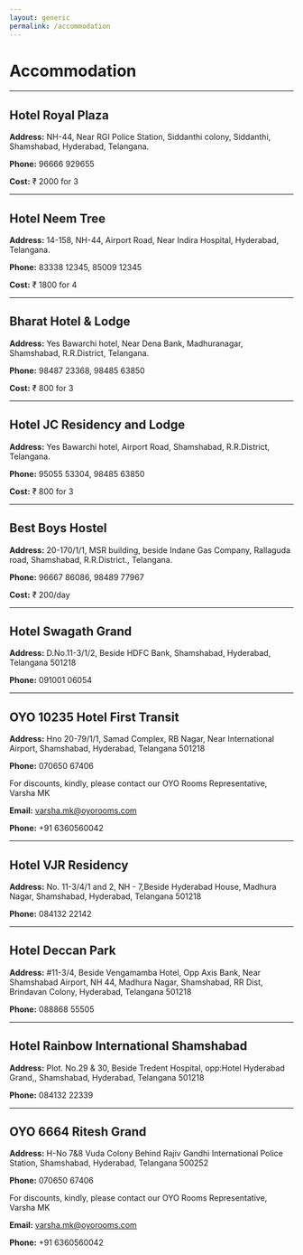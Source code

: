 ```yaml
---
layout: generic
permalink: /accommodation
---
```

# Accommodation
---
## Hotel Royal Plaza

**Address:** NH-44, Near RGI Police Station, Siddanthi colony, Siddanthi, Shamshabad, Hyderabad, Telangana.

**Phone:** 96666 929655

**Cost:** ₹ 2000 for 3

---

## Hotel Neem Tree

**Address:** 14-158, NH-44, Airport Road, Near Indira Hospital, Hyderabad, Telangana.

**Phone:** 83338 12345, 85009 12345

**Cost:** ₹ 1800 for 4

---

## Bharat Hotel & Lodge

**Address:** Yes Bawarchi hotel, Near Dena Bank, Madhuranagar, Shamshabad, R.R.District, Telangana.

**Phone:** 98487 23368, 98485 63850

**Cost:** ₹ 800 for 3

---

## Hotel JC Residency and Lodge

**Address:** Yes Bawarchi hotel, Airport Road, Shamshabad, R.R.District, Telangana.

**Phone:** 95055 53304, 98485 63850

**Cost:** ₹ 800 for 3

---

## Best Boys Hostel

**Address:** 20-170/1/1, MSR building, beside Indane Gas Company, Rallaguda road, Shamshabad, R.R.District., Telangana.

**Phone:** 96667 86086, 98489 77967

**Cost:** ₹ 200/day

---

## Hotel Swagath Grand

**Address:** D.No.11-3/1/2, Beside HDFC Bank, Shamshabad, Hyderabad, Telangana 501218

**Phone:** 091001 06054

---

## OYO 10235 Hotel First Transit

**Address:** Hno 20-79/1/1, Samad Complex, RB Nagar, Near International Airport, Shamshabad, Hyderabad, Telangana 501218

**Phone:** 070650 67406

For discounts, kindly, please contact our OYO Rooms Representative, Varsha MK

**Email:** varsha.mk@oyorooms.com

**Phone:** +91 6360560042

---

## Hotel VJR Residency

**Address:** No. 11-3/4/1 and 2, NH - 7,Beside Hyderabad House, Madhura Nagar, Shamshabad, Hyderabad, Telangana 501218

**Phone:** 084132 22142

---

## Hotel Deccan Park

**Address:** #11-3/4, Beside Vengamamba Hotel, Opp Axis Bank, Near Shamshabad Airport, NH 44, Madhura Nagar, Shamshabad, RR Dist, Brindavan Colony, Hyderabad, Telangana 501218

**Phone:** 088868 55505

---

## Hotel Rainbow International Shamshabad

**Address:** Plot. No.29 & 30, Beside Tredent Hospital, opp:Hotel Hyderabad Grand,, Shamshabad, Hyderabad, Telangana 501218

**Phone:** 084132 22339

---

## OYO 6664 Ritesh Grand

**Address:** H-No 7&8 Vuda Colony Behind Rajiv Gandhi International Police Station, Shamshabad, Hyderabad, Telangana 500252

**Phone:** 070650 67406

For discounts, kindly, please contact our OYO Rooms Representative, Varsha MK

**Email:** varsha.mk@oyorooms.com

**Phone:** +91 6360560042
